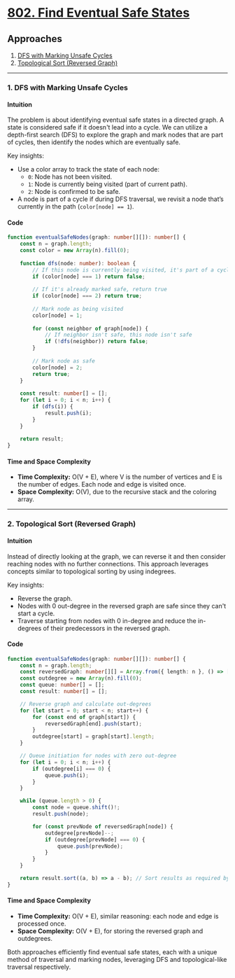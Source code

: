 # [802. Find Eventual Safe States](https://leetcode.com/problems/find-eventual-safe-states/)

## Approaches
1. [DFS with Marking Unsafe Cycles](#dfs-with-marking-unsafe-cycles)
2. [Topological Sort (Reversed Graph)](#topological-sort-reversed-graph)

---

### 1. DFS with Marking Unsafe Cycles

#### Intuition
The problem is about identifying eventual safe states in a directed graph. A state is considered safe if it doesn't lead into a cycle. We can utilize a depth-first search (DFS) to explore the graph and mark nodes that are part of cycles, then identify the nodes which are eventually safe.

Key insights:
- Use a color array to track the state of each node:
  - `0`: Node has not been visited.
  - `1`: Node is currently being visited (part of current path).
  - `2`: Node is confirmed to be safe.
- A node is part of a cycle if during DFS traversal, we revisit a node that’s currently in the path (`color[node] == 1`).

#### Code
```typescript
function eventualSafeNodes(graph: number[][]): number[] {
    const n = graph.length;
    const color = new Array(n).fill(0);
    
    function dfs(node: number): boolean {
        // If this node is currently being visited, it's part of a cycle
        if (color[node] === 1) return false;
        
        // If it's already marked safe, return true
        if (color[node] === 2) return true;
        
        // Mark node as being visited
        color[node] = 1;
        
        for (const neighbor of graph[node]) {
            // If neighbor isn't safe, this node isn't safe
            if (!dfs(neighbor)) return false;
        }
        
        // Mark node as safe
        color[node] = 2;
        return true;
    }
    
    const result: number[] = [];
    for (let i = 0; i < n; i++) {
        if (dfs(i)) {
            result.push(i);
        }
    }
    
    return result;
}
```

#### Time and Space Complexity
- **Time Complexity:** O(V + E), where V is the number of vertices and E is the number of edges. Each node and edge is visited once.
- **Space Complexity:** O(V), due to the recursive stack and the coloring array.

---

### 2. Topological Sort (Reversed Graph)

#### Intuition
Instead of directly looking at the graph, we can reverse it and then consider reaching nodes with no further connections. This approach leverages concepts similar to topological sorting by using indegrees.

Key insights:
- Reverse the graph.
- Nodes with 0 out-degree in the reversed graph are safe since they can't start a cycle.
- Traverse starting from nodes with 0 in-degree and reduce the in-degrees of their predecessors in the reversed graph.

#### Code
```typescript
function eventualSafeNodes(graph: number[][]): number[] {
    const n = graph.length;
    const reversedGraph: number[][] = Array.from({ length: n }, () => []);
    const outdegree = new Array(n).fill(0);
    const queue: number[] = [];
    const result: number[] = [];

    // Reverse graph and calculate out-degrees
    for (let start = 0; start < n; start++) {
        for (const end of graph[start]) {
            reversedGraph[end].push(start);
        }
        outdegree[start] = graph[start].length;
    }

    // Queue initiation for nodes with zero out-degree
    for (let i = 0; i < n; i++) {
        if (outdegree[i] === 0) {
            queue.push(i);
        }
    }

    while (queue.length > 0) {
        const node = queue.shift()!;
        result.push(node);

        for (const prevNode of reversedGraph[node]) {
            outdegree[prevNode]--;
            if (outdegree[prevNode] === 0) {
                queue.push(prevNode);
            }
        }
    }

    return result.sort((a, b) => a - b); // Sort results as required by the problem statement.
}
```

#### Time and Space Complexity
- **Time Complexity:** O(V + E), similar reasoning: each node and edge is processed once.
- **Space Complexity:** O(V + E), for storing the reversed graph and outdegrees.

Both approaches efficiently find eventual safe states, each with a unique method of traversal and marking nodes, leveraging DFS and topological-like traversal respectively.

